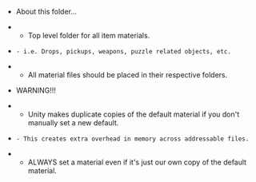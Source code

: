* About this folder...
*   - Top level folder for all item materials.
*     - i.e. Drops, pickups, weapons, puzzle related objects, etc.
*   - All material files should be placed in their respective folders.

* WARNING!!!
*   - Unity makes duplicate copies of the default material if you don't manually set a new default.
*     - This creates extra overhead in memory across addressable files.
*   - ALWAYS set a material even if it's just our own copy of the default material.